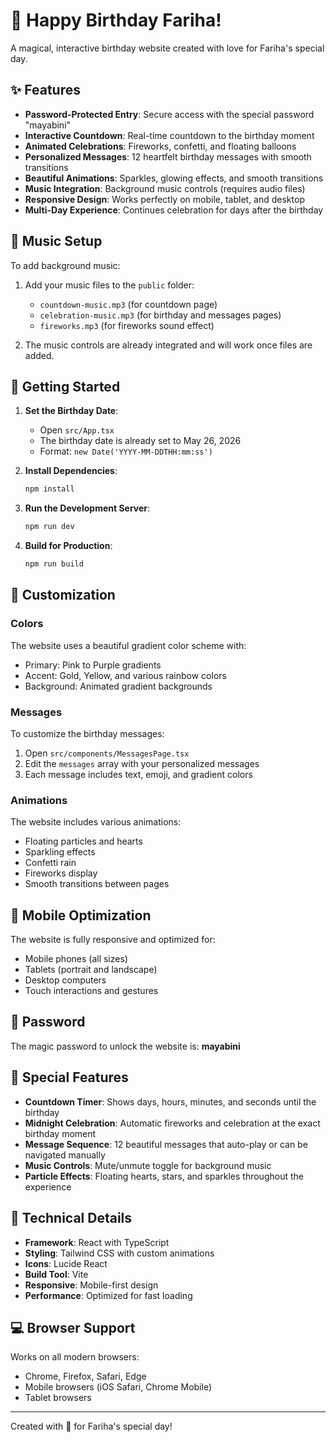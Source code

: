 # 🎉 Happy Birthday Fariha! 

A magical, interactive birthday website created with love for Fariha's special day.

## ✨ Features

- **Password-Protected Entry**: Secure access with the special password "mayabini"
- **Interactive Countdown**: Real-time countdown to the birthday moment
- **Animated Celebrations**: Fireworks, confetti, and floating balloons
- **Personalized Messages**: 12 heartfelt birthday messages with smooth transitions
- **Beautiful Animations**: Sparkles, glowing effects, and smooth transitions
- **Music Integration**: Background music controls (requires audio files)
- **Responsive Design**: Works perfectly on mobile, tablet, and desktop
- **Multi-Day Experience**: Continues celebration for days after the birthday

## 🎵 Music Setup

To add background music:

1. Add your music files to the `public` folder:
   - `countdown-music.mp3` (for countdown page)
   - `celebration-music.mp3` (for birthday and messages pages)
   - `fireworks.mp3` (for fireworks sound effect)

2. The music controls are already integrated and will work once files are added.

## 🚀 Getting Started

1. **Set the Birthday Date**: 
   - Open `src/App.tsx`
   - The birthday date is already set to May 26, 2026
   - Format: `new Date('YYYY-MM-DDTHH:mm:ss')`

2. **Install Dependencies**:
   ```bash
   npm install
   ```

3. **Run the Development Server**:
   ```bash
   npm run dev
   ```

4. **Build for Production**:
   ```bash
   npm run build
   ```

## 🎨 Customization

### Colors
The website uses a beautiful gradient color scheme with:
- Primary: Pink to Purple gradients
- Accent: Gold, Yellow, and various rainbow colors
- Background: Animated gradient backgrounds

### Messages
To customize the birthday messages:
1. Open `src/components/MessagesPage.tsx`
2. Edit the `messages` array with your personalized messages
3. Each message includes text, emoji, and gradient colors

### Animations
The website includes various animations:
- Floating particles and hearts
- Sparkling effects
- Confetti rain
- Fireworks display
- Smooth transitions between pages

## 📱 Mobile Optimization

The website is fully responsive and optimized for:
- Mobile phones (all sizes)
- Tablets (portrait and landscape)
- Desktop computers
- Touch interactions and gestures

## 🎯 Password

The magic password to unlock the website is: **mayabini**

## 💝 Special Features

- **Countdown Timer**: Shows days, hours, minutes, and seconds until the birthday
- **Midnight Celebration**: Automatic fireworks and celebration at the exact birthday moment
- **Message Sequence**: 12 beautiful messages that auto-play or can be navigated manually
- **Music Controls**: Mute/unmute toggle for background music
- **Particle Effects**: Floating hearts, stars, and sparkles throughout the experience

## 🌟 Technical Details

- **Framework**: React with TypeScript
- **Styling**: Tailwind CSS with custom animations
- **Icons**: Lucide React
- **Build Tool**: Vite
- **Responsive**: Mobile-first design
- **Performance**: Optimized for fast loading

## 💻 Browser Support

Works on all modern browsers:
- Chrome, Firefox, Safari, Edge
- Mobile browsers (iOS Safari, Chrome Mobile)
- Tablet browsers

---

Created with 💜 for Fariha's special day!
